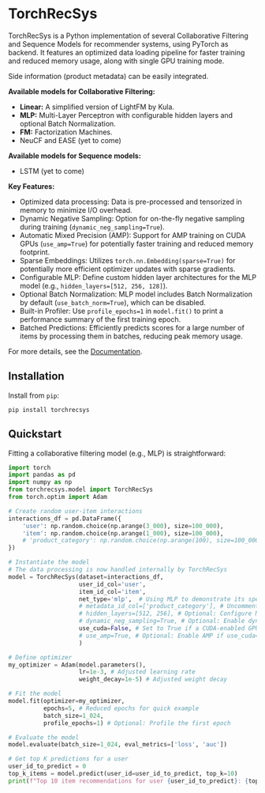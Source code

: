 # TorchRecSys

TorchRecSys is a Python implementation of several Collaborative Filtering and Sequence Models for recommender systems, using PyTorch as backend. It features an optimized data loading pipeline for faster training and reduced memory usage, along with single GPU training mode.

Side information (product metadata) can be easily integrated.

**Available models for Collaborative Filtering:**
*   **Linear:** A simplified version of LightFM by Kula.
*   **MLP:** Multi-Layer Perceptron with configurable hidden layers and optional Batch Normalization.
*   **FM:** Factorization Machines.
*   NeuCF and EASE (yet to come)

**Available models for Sequence models:**
*   LSTM (yet to come)

**Key Features:**
*   Optimized data processing: Data is pre-processed and tensorized in memory to minimize I/O overhead.
*   Dynamic Negative Sampling: Option for on-the-fly negative sampling during training (`dynamic_neg_sampling=True`).
*   Automatic Mixed Precision (AMP): Support for AMP training on CUDA GPUs (`use_amp=True`) for potentially faster training and reduced memory footprint.
*   Sparse Embeddings: Utilizes `torch.nn.Embedding(sparse=True)` for potentially more efficient optimizer updates with sparse gradients.
*   Configurable MLP: Define custom hidden layer architectures for the MLP model (e.g., `hidden_layers=[512, 256, 128]`).
*   Optional Batch Normalization: MLP model includes Batch Normalization by default (`use_batch_norm=True`), which can be disabled.
*   Built-in Profiler: Use `profile_epochs=1` in `model.fit()` to print a performance summary of the first training epoch.
*   Batched Predictions: Efficiently predicts scores for a large number of items by processing them in batches, reducing peak memory usage.

For more details, see the [Documentation]().

## Installation
Install from `pip`:
```
pip install torchrecsys
```

## Quickstart
Fitting a collaborative filtering model (e.g., MLP) is straightforward:

```python
import torch
import pandas as pd
import numpy as np
from torchrecsys.model import TorchRecSys
from torch.optim import Adam

# Create random user-item interactions
interactions_df = pd.DataFrame({
    'user': np.random.choice(np.arange(3_000), size=100_000),
    'item': np.random.choice(np.arange(1_000), size=100_000),
    # 'product_category': np.random.choice(np.arange(100), size=100_000) # Example metadata column
})

# Instantiate the model
# The data processing is now handled internally by TorchRecSys
model = TorchRecSys(dataset=interactions_df,
                    user_id_col='user',
                    item_id_col='item',
                    net_type='mlp',  # Using MLP to demonstrate its specific params
                    # metadata_id_col=['product_category'], # Uncomment if using metadata
                    # hidden_layers=[512, 256], # Optional: Configure MLP hidden layers
                    # dynamic_neg_sampling=True, # Optional: Enable dynamic negative sampling
                    use_cuda=False, # Set to True if a CUDA-enabled GPU is available
                    # use_amp=True, # Optional: Enable AMP if use_cuda=True
                    )

# Define optimizer
my_optimizer = Adam(model.parameters(), 
                    lr=1e-3, # Adjusted learning rate
                    weight_decay=1e-5) # Adjusted weight decay

# Fit the model
model.fit(optimizer=my_optimizer, 
          epochs=5, # Reduced epochs for quick example
          batch_size=1_024,
          profile_epochs=1) # Optional: Profile the first epoch

# Evaluate the model
model.evaluate(batch_size=1_024, eval_metrics=['loss', 'auc'])

# Get top K predictions for a user
user_id_to_predict = 0
top_k_items = model.predict(user_id=user_id_to_predict, top_k=10)
print(f"Top 10 item recommendations for user {user_id_to_predict}: {top_k_items.tolist()}")
```